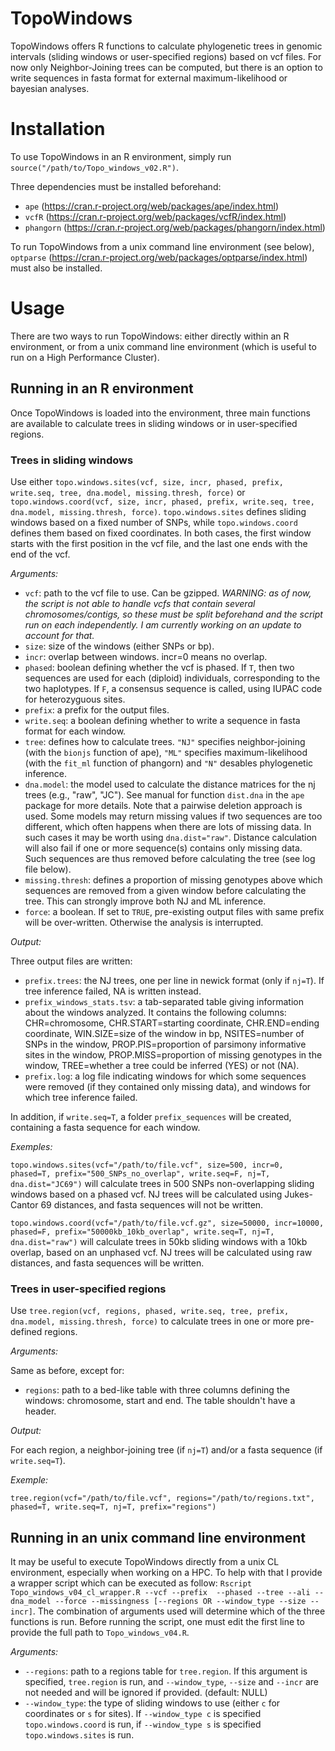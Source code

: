 # TopoWindows

TopoWindows offers R functions to calculate phylogenetic trees in genomic intervals (sliding windows or user-specified regions) based on vcf files. For now only Neighbor-Joining trees can be computed, but there is an option to write sequences in fasta format for external maximum-likelihood or bayesian analyses.

# Installation

To use TopoWindows in an R environment, simply run `source("/path/to/Topo_windows_v02.R")`.

Three dependencies must be installed beforehand:
- `ape` (https://cran.r-project.org/web/packages/ape/index.html)
- `vcfR` (https://cran.r-project.org/web/packages/vcfR/index.html)
- `phangorn` (https://cran.r-project.org/web/packages/phangorn/index.html)

To run TopoWindows from a unix command line environment (see below), `optparse` (https://cran.r-project.org/web/packages/optparse/index.html) must also be installed.

# Usage

There are two ways to run TopoWindows: either directly within an R environment, or from a unix command line environment (which is useful to run on a High Performance Cluster).

## Running in an R environment

Once TopoWindows is loaded into the environment, three main functions are available to calculate trees in sliding windows or in user-specified regions.

### Trees in sliding windows

Use either `topo.windows.sites(vcf, size, incr, phased, prefix, write.seq, tree, dna.model, missing.thresh, force)` or `topo.windows.coord(vcf, size, incr, phased, prefix, write.seq, tree, dna.model, missing.thresh, force)`. `topo.windows.sites` defines sliding windows based on a fixed number of SNPs, while `topo.windows.coord` defines them based on fixed coordinates. In both cases, the first window starts with the first position in the vcf file, and the last one ends with the end of the vcf.

*Arguments:*

- `vcf`: path to the vcf file to use. Can be gzipped. *WARNING: as of now, the script is not able to handle vcfs that contain several chromosomes/contigs, so these must be split beforehand and the script run on each independently. I am currently working on an update to account for that.*
- `size`: size of the windows (either SNPs or bp).
- `incr`: overlap between windows. incr=0 means no overlap.
- `phased`: boolean defining whether the vcf is phased. If `T`, then two sequences are used for each (diploid) individuals, corresponding to the two haplotypes. If `F`, a consensus sequence is called, using IUPAC code for heterozyguous sites.
- `prefix`: a prefix for the output files.
- `write.seq`: a boolean defining whether to write a sequence in fasta format for each window.
- `tree`: defines how to calculate trees. `"NJ"` specifies neighbor-joining (with the `bionjs` function of ape), `"ML"` specifies maximum-likelihood (with the `fit_ml` function of phangorn) and `"N"` desables phylogenetic inference.
- `dna.model`: the model used to calculate the distance matrices for the nj trees (e.g., "raw", "JC"). See manual for function `dist.dna` in the `ape` package for more details. Note that a pairwise deletion approach is used. Some models may return missing values if two sequences are too different, which often happens when there are lots of missing data. In such cases it may be worth using `dna.dist="raw"`. Distance calculation will also fail if one or more sequence(s) contains only missing data. Such sequences are thus removed before calculating the tree (see log file below).
- `missing.thresh`: defines a proportion of missing genotypes above which sequences are removed from a given window before calculating the tree. This can strongly improve both NJ and ML inference.
- `force`: a boolean. If set to `TRUE`, pre-existing output files with same prefix will be over-written. Otherwise the analysis is interrupted.

*Output:*

Three output files are written:
- `prefix.trees`: the NJ trees, one per line in newick format (only if `nj=T`). If tree inference failed, NA is written instead.
- `prefix_windows_stats.tsv`: a tab-separated table giving information about the windows analyzed. It contains the following columns: CHR=chromosome, CHR.START=starting coordinate, CHR.END=ending coordinate, WIN.SIZE=size of the window in bp, NSITES=number of SNPs in the window, PROP.PIS=proportion of parsimony informative sites in the window, PROP.MISS=proportion of missing genotypes in the window, TREE=whether a tree could be inferred (YES) or not (NA).
- `prefix.log`: a log file indicating windows for which some sequences were removed (if they contained only missing data), and windows for which tree inference failed.

In addition, if `write.seq=T`, a folder `prefix_sequences` will be created, containing a fasta sequence for each window.

*Exemples:*

`topo.windows.sites(vcf="/path/to/file.vcf", size=500, incr=0, phased=T, prefix="500_SNPs_no_overlap", write.seq=F, nj=T, dna.dist="JC69")` will calculate trees in 500 SNPs non-overlapping sliding windows based on a phased vcf. NJ trees will be calculated using Jukes-Cantor 69 distances, and fasta sequences will not be written.

`topo.windows.coord(vcf="/path/to/file.vcf.gz", size=50000, incr=10000, phased=F, prefix="50000kb_10kb_overlap", write.seq=T, nj=T, dna.dist="raw")` will calculate trees in 50kb sliding windows with a 10kb overlap, based on an unphased vcf. NJ trees will be calculated using raw distances, and fasta sequences will be written.

### Trees in user-specified regions

Use `tree.region(vcf, regions, phased, write.seq, tree, prefix, dna.model, missing.thresh, force)` to calculate trees in one or more pre-defined regions.

*Arguments:*

Same as before, except for:
- `regions`: path to a bed-like table with three columns defining the windows: chromosome, start and end. The table shouldn't have a header.

*Output:*

For each region, a neighbor-joining tree (if `nj=T`) and/or a fasta sequence (if `write.seq=T`).

*Exemple:*

`tree.region(vcf="/path/to/file.vcf", regions="/path/to/regions.txt", phased=T, write.seq=T, nj=T, prefix="regions")`

## Running in an unix command line environment

It may be useful to execute TopoWindows directly from a unix CL environment, especially when working on a HPC. To help with that I provide a wrapper script which can be executed as follow: `Rscript Topo_windows_v04_cl_wrapper.R --vcf --prefix  --phased --tree --ali --dna_model --force --missingness [--regions OR --window_type --size --incr]`. The combination of arguments used will determine which of the three functions is run. Before running the script, one must edit the first line to provide the full path to `Topo_windows_v04.R`.

*Arguments:*

- `--regions`: path to a regions table for `tree.region`. If this argument is specified, `tree.region` is run, and `--window_type`, `--size` and `--incr` are not needed and will be ignored if provided. (default: NULL)
- `--window_type`: the type of sliding windows to use (either `c` for coordinates or `s` for sites). If `--window_type c` is specified `topo.windows.coord` is run, if `--window_type s` is specified `topo.windows.sites` is run.

